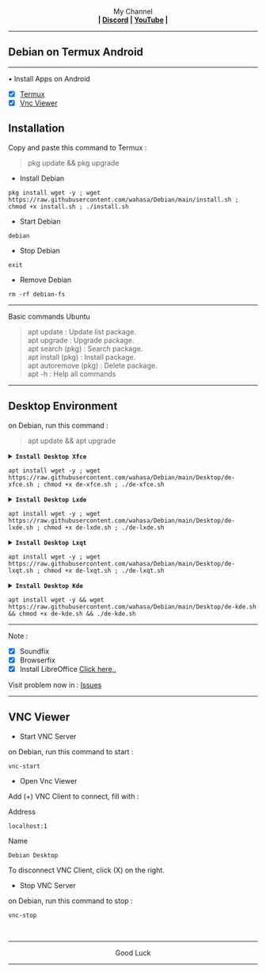 
<p align="center">My Channel</br><b>
| <a href="https://discord.gg/GCehyym">Discord</a> | <a href="https://youtube.com/channel/UC3sLb7eZCu72iv3G1yUhUHQ">YouTube</a> |</b></p>

---
## Debian on Termux Android

---
• Install Apps on Android
- [x] [Termux](https://github.com/termux/termux-app/releases)
- [x] [Vnc Viewer](https://play.google.com/store/apps/details?id=com.realvnc.viewer.android)

## Installation

Copy and paste this command to Termux :
> pkg update && pkg upgrade

* Install Debian
```
pkg install wget -y ; wget https://raw.githubusercontent.com/wahasa/Debian/main/install.sh ; chmod +x install.sh ; ./install.sh
```

* Start Debian
```
debian
```

* Stop Debian
```
exit
```

* Remove Debian
```
rm -rf debian-fs
```

---
Basic commands Ubuntu
> apt update : Update list package.</br>
> apt upgrade : Upgrade package.</br>
> apt search (pkg) : Search package.</br>
> apt install (pkg) : Install package.</br>
> apt autoremove (pkg) : Delete package.</br>
> apt -h : Help all commands

---
## Desktop Environment

on Debian, run this command :

> apt update && apt upgrade

<details></br>
<summary><b><code>Install Desktop Xfce</code></b></summary>
<p align="center"><img src="https://github.com/wahasa/Debian/raw/main/Image/xfce.jpg"</p>
</details>

```
apt install wget -y ; wget https://raw.githubusercontent.com/wahasa/Debian/main/Desktop/de-xfce.sh ; chmod +x de-xfce.sh ; ./de-xfce.sh
```

<details></br>
<summary><b><code>Install Desktop Lxde</code></b></summary>
<p align="center"><img src="https://github.com/wahasa/Debian/raw/main/Image/lxde.jpg"</p>
</details>

```
apt install wget -y ; wget https://raw.githubusercontent.com/wahasa/Debian/main/Desktop/de-lxde.sh ; chmod +x de-lxde.sh ; ./de-lxde.sh
```

<details></br>
<summary><b><code>Install Desktop Lxqt</code></b></summary>
<p align="center"><img src="https://github.com/wahasa/Debian/raw/main/Image/lxqt.jpg"</p>
</details>

```
apt install wget -y ; wget https://raw.githubusercontent.com/wahasa/Debian/main/Desktop/de-lxqt.sh ; chmod +x de-lxqt.sh ; ./de-lxqt.sh
```

<details></br>
<summary><b><code>Install Desktop Kde</code></b></summary>
<p align="center"><img src="https://github.com/wahasa/Debian/raw/main/Image/kde.jpg"</p>
</details>

```
apt install wget -y && wget https://raw.githubusercontent.com/wahasa/Debian/main/Desktop/de-kde.sh && chmod +x de-kde.sh && ./de-kde.sh
```

---
Note :
- [x] Soundfix
- [x] Browserfix
- [x] Install LibreOffice [Click here,.](https://github.com/wahasa/Debian/issues/9#issuecomment-1321005437)

Visit problem now in : [Issues](https://github.com/wahasa/Debian/issues)

---
## VNC Viewer

* Start VNC Server

on Debian, run this command to start :

```
vnc-start
```

* Open Vnc Viewer

Add (+) VNC Client to connect, fill with :

Address
```
localhost:1
```

Name
```
Debian Desktop
```

To disconnect VNC Client, click (X) on the right.

* Stop VNC Server

on Debian, run this command to stop :

```
vnc-stop
```
</br>

---
<p align="center">Good Luck</p>

---
